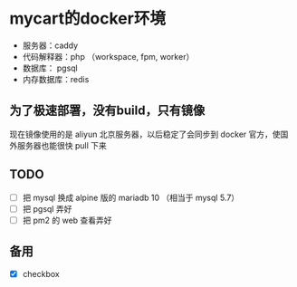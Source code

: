 # mycart的docker环境

+ 服务器：caddy
+ 代码解释器：php （workspace, fpm, worker）
+ 数据库： pgsql
+ 内存数据库：redis


## 为了极速部署，没有build，只有镜像

现在镜像使用的是 aliyun 北京服务器，以后稳定了会同步到 docker 官方，使国外服务器也能很快 pull 下来


## TODO

- [ ] 把 mysql 换成 alpine 版的 mariadb 10 （相当于 mysql 5.7）
- [ ] 把 pgsql 弄好
- [ ] 把 pm2 的 web 查看弄好

## 备用

- [X] checkbox
